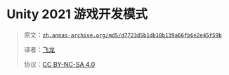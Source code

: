 # Unity 2021 游戏开发模式

> 原文：[`zh.annas-archive.org/md5/d7723d5b1db10b139a66fb6e2e45f59b`](https://zh.annas-archive.org/md5/d7723d5b1db10b139a66fb6e2e45f59b)
> 
> 译者：[飞龙](https://github.com/wizardforcel)
> 
> 协议：[CC BY-NC-SA 4.0](http://creativecommons.org/licenses/by-nc-sa/4.0/)